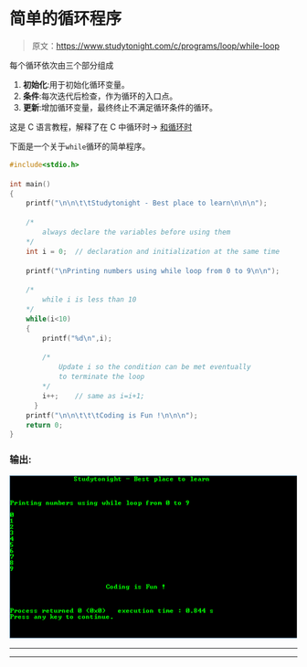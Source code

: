 # 简单的循环程序

> 原文：<https://www.studytonight.com/c/programs/loop/while-loop>

每个循环依次由三个部分组成

1.  **初始化**:用于初始化循环变量。
2.  **条件**:每次迭代后检查，作为循环的入口点。
3.  **更新**:增加循环变量，最终终止不满足循环条件的循环。

这是 C 语言教程，解释了在 C 中循环时→ [和循环时](/c/loops-in-c.php)

下面是一个关于`while`循环的简单程序。

```cpp
#include<stdio.h>

int main()
{
    printf("\n\n\t\tStudytonight - Best place to learn\n\n\n");

    /* 
        always declare the variables before using them 
    */
    int i = 0;  // declaration and initialization at the same time

    printf("\nPrinting numbers using while loop from 0 to 9\n\n");

    /* 
        while i is less than 10 
    */
    while(i<10)
    {
        printf("%d\n",i);

        /* 
            Update i so the condition can be met eventually 
            to terminate the loop 
        */
        i++;    // same as i=i+1;
      }
    printf("\n\n\t\t\tCoding is Fun !\n\n\n");
    return 0;
}
```

### 输出:

![Basic while Loop Program](img/5ceb329423d55cff3516a06541c85384.png)

* * *

* * *
